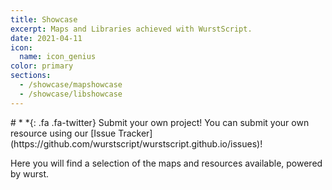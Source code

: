 ```yaml
---
title: Showcase
excerpt: Maps and Libraries achieved with WurstScript.
date: 2021-04-11
icon:
  name: icon_genius
color: primary
sections:
  - /showcase/mapshowcase
  - /showcase/libshowcase
---
```


<div class="jumbotron" markdown="1">
# *&nbsp;*{: .fa .fa-twitter} Submit your own project!
You can submit your own resource using our [Issue Tracker](https://github.com/wurstscript/wurstscript.github.io/issues)!
</div>

Here you will find a selection of the maps and resources available, powered by wurst.
